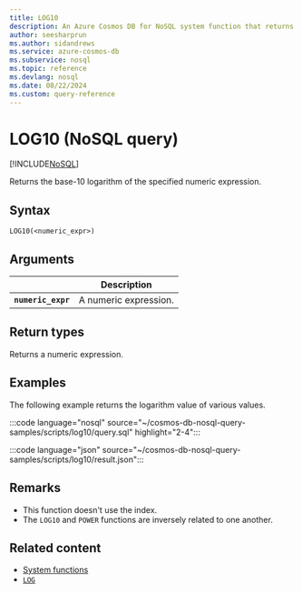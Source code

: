```yaml
---
title: LOG10
description: An Azure Cosmos DB for NoSQL system function that returns the base-10 logarithm of the specified numeric expression
author: seesharprun
ms.author: sidandrews
ms.service: azure-cosmos-db
ms.subservice: nosql
ms.topic: reference
ms.devlang: nosql
ms.date: 08/22/2024
ms.custom: query-reference
---
```


# LOG10 (NoSQL query)

[!INCLUDE[NoSQL](../../includes/appliesto-nosql.md)]

Returns the base-10 logarithm of the specified numeric expression.  
  
## Syntax

```nosql
LOG10(<numeric_expr>)  
```  

## Arguments

| | Description |
| --- | --- |
| **`numeric_expr`** | A numeric expression. |

## Return types

Returns a numeric expression.  

## Examples

The following example returns the logarithm value of various values.

:::code language="nosql" source="~/cosmos-db-nosql-query-samples/scripts/log10/query.sql" highlight="2-4":::

:::code language="json" source="~/cosmos-db-nosql-query-samples/scripts/log10/result.json":::

## Remarks

- This function doesn't use the index.
- The `LOG10` and `POWER` functions are inversely related to one another.

## Related content

- [System functions](system-functions.yml)
- [`LOG`](log.md)
